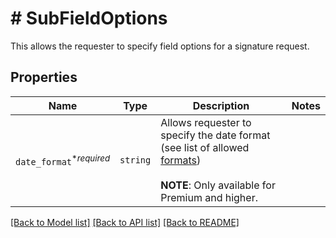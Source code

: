 # # SubFieldOptions

This allows the requester to specify field options for a signature request.

## Properties

Name | Type | Description | Notes
------------ | ------------- | ------------- | -------------
| `date_format`<sup>*_required_</sup> | ```string``` |  Allows requester to specify the date format (see list of allowed [formats](/api/reference/constants/#date-formats))<br><br>**NOTE**: Only available for Premium and higher.  |  |

[[Back to Model list]](../../README.md#models) [[Back to API list]](../../README.md#endpoints) [[Back to README]](../../README.md)
